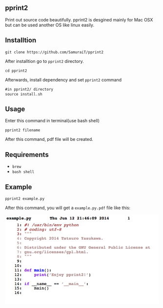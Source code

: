 pprint2
---------

Print out source code beautifully.
pprint2 is desgined mainly for Mac OSX
but can be used another OS like linux easily.

Installtion
-----------
```
git clone https://github.com/SamuraiT/pprint2
```
After installtion go to `pprint2` directory.

```
cd pprint2
```
Afterwards, install dependency and set `pprint2` command
```
#in pprint2/ directory
source install.sh
```

Usage
-------
Enter this command in terminal(use bash shell)
```
pprint2 filename
```
After this command, pdf file will be created.


Requirements
------------

* `brew`
* `bash shell`

Example
-------
```
pprint2 example.py
```
After this command, you will get a `example.py.pdf` file like this:

![example pdf](example.png)

